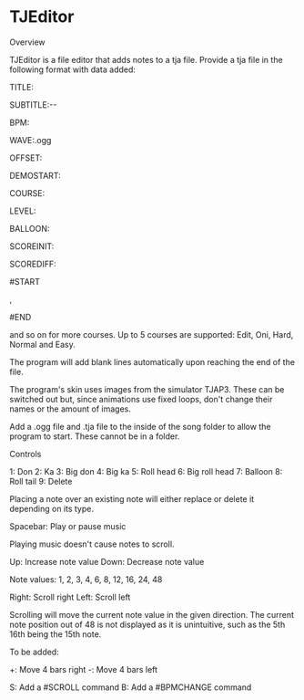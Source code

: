 # TJEditor

Overview


TJEditor is a file editor that adds notes to a tja file. Provide a tja file in the following format with data added:

TITLE:

SUBTITLE:--

BPM:

WAVE:.ogg

OFFSET:

DEMOSTART:


COURSE:

LEVEL:

BALLOON:

SCOREINIT:

SCOREDIFF:


#START


,


#END


and so on for more courses. Up to 5 courses are supported: Edit, Oni, Hard, Normal and Easy.

The program will add blank lines automatically upon reaching the end of the file.

The program's skin uses images from the simulator TJAP3. These can be switched out but, since animations use fixed loops, don't change their names or the amount of images.

Add a .ogg file and .tja file to the inside of the song folder to allow the program to start. These cannot be in a folder.


Controls


1: Don
2: Ka
3: Big don
4: Big ka
5: Roll head
6: Big roll head
7: Balloon
8: Roll tail
9: Delete

Placing a note over an existing note will either replace or delete it depending on its type.

Spacebar: Play or pause music

Playing music doesn't cause notes to scroll.

Up: Increase note value
Down: Decrease note value

Note values: 1, 2, 3, 4, 6, 8, 12, 16, 24, 48

Right: Scroll right
Left: Scroll left

Scrolling will move the current note value in the given direction. The current note position out of 48 is not displayed as it is unintuitive, such as the 5th 16th being the 15th note.


To be added:


+: Move 4 bars right
-: Move 4 bars left

S: Add a #SCROLL command
B: Add a #BPMCHANGE command
